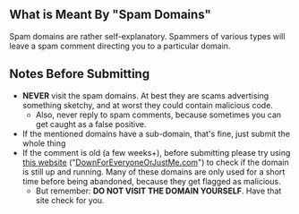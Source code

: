 ## What is Meant By "Spam Domains"
Spam domains are rather self-explanatory. Spammers of various types will leave a spam comment directing you to a particular domain.

## Notes Before Submitting
* **NEVER** visit the spam domains. At best they are scams advertising something sketchy, and at worst they could contain malicious code.
   * Also, never reply to spam comments, because sometimes you can get caught as a false positive.
* If the mentioned domains have a sub-domain, that's fine, just submit the whole thing
* If the comment is old (a few weeks+), before submitting please try using [this website](https://downforeveryoneorjustme.com/) ("[DownForEveryoneOrJustMe.com](https://downforeveryoneorjustme.com/)") to check if the domain is still up and running. Many of these domains are only used for a short time before being abandoned, because they get flagged as malicious.
   * But remember: **DO NOT VISIT THE DOMAIN YOURSELF**. Have that site check for you.